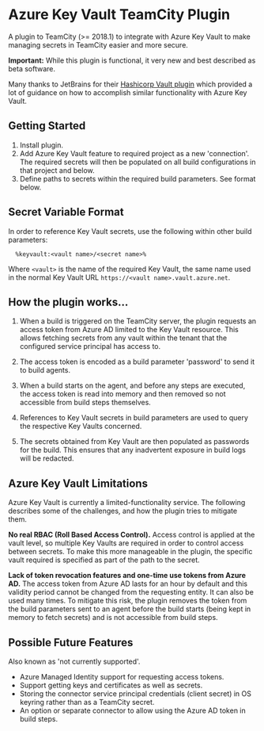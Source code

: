 
Azure Key Vault TeamCity Plugin
===============================

A plugin to TeamCity (>= 2018.1) to integrate with Azure Key Vault to make
managing secrets in TeamCity easier and more secure.

**Important:** While this plugin is functional, it very new and best described
as beta software.

Many thanks to JetBrains for their [Hashicorp Vault plugin][1] which provided
a lot of guidance on how to accomplish similar functionality with Azure Key Vault.


Getting Started
---------------

1. Install plugin.
2. Add Azure Key Vault feature to required project as a new 'connection'.
   The required secrets will then be populated on all build configurations
   in that project and below.
3. Define paths to secrets within the required build parameters.
   See format below.


Secret Variable Format
----------------------

In order to reference Key Vault secrets, use the following within other build
parameters:

```
  %keyvault:<vault name>/<secret name>%
```

Where `<vault>` is the name of the required Key Vault, the same name used in
the normal Key Vault URL `https://<vault name>.vault.azure.net`.


How the plugin works...
-----------------------

1. When a build is triggered on the TeamCity server, the plugin requests an
   access token from Azure AD limited to the Key Vault resource. This allows
   fetching secrets from any vault within the tenant that the configured
   service principal has access to.
   
2. The access token is encoded as a build parameter 'password' to send it to
   build agents.

3. When a build starts on the agent, and before any steps are executed, the
   access token is read into memory and then removed so not accessible from
   build steps themselves.
   
4. References to Key Vault secrets in build parameters are used to query the
   respective Key Vaults concerned.
    
5. The secrets obtained from Key Vault are then populated as passwords for
   the build. This ensures that any inadvertent exposure in build logs will
   be redacted.
   

Azure Key Vault Limitations
---------------------------

Azure Key Vault is currently a limited-functionality service. The following
describes some of the challenges, and how the plugin tries to mitigate them.

**No real RBAC (Roll Based Access Control).** Access control is applied at the
vault level, so multiple Key Vaults are required in order to control access
between secrets. To make this more manageable in the plugin, the specific
vault required is specified as part of the path to the secret.

**Lack of token revocation features and one-time use tokens from Azure AD.**
The access token from Azure AD lasts for an hour by default and this
validity period cannot be changed from the requesting entity. It can also be
used many times. To mitigate this risk, the plugin removes the token from the
build parameters sent to an agent before the build starts (being kept in memory
to fetch secrets) and is not accessible from build steps.


Possible Future Features
------------------------

Also known as 'not currently supported'.

* Azure Managed Identity support for requesting access tokens.
* Support getting keys and certificates as well as secrets.
* Storing the connector service principal credentials (client secret) in OS
  keyring rather than as a TeamCity secret.
* An option or separate connector to allow using the Azure AD token in
  build steps.



[1]: https://github.com/JetBrains/teamcity-hashicorp-vault-plugin
